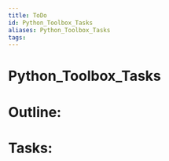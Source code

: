 ```yaml
---
title: ToDo
id: Python_Toolbox_Tasks
aliases: Python_Toolbox_Tasks
tags:
---
```


# Python_Toolbox_Tasks

# Outline:


# Tasks: